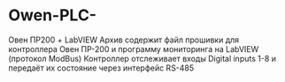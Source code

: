 # Owen-PLC-
Овен ПР200 + LabVIEW
Архив содержит файл прошивки для контроллера Овен ПР-200 и программу мониторинга на LabVIEW (протокол ModBus)
Контроллер отслеживает входы Digital inputs 1-8 и передаёт их состояние через интерфейс RS-485
